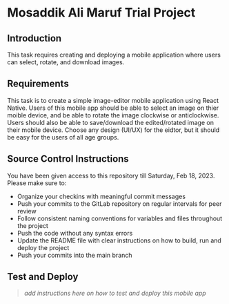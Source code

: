 # Mosaddik Ali Maruf Trial Project



## Introduction

This task requires creating and deploying a mobile application where users can select, rotate, and download images. 

## Requirements

This task is to create a simple image-editor mobile application using React Native. Users of this mobile app should be able to select an image on thier moible device, and be able to rotate the image clockwise or anticlockwise. Users should also be able to save/download the edited/rotated image on their mobile device. Choose any design (UI/UX) for the eidtor, but it should be easy for the users of all age groups. 

## Source Control Instructions

You have been given access to this repository till Saturday, Feb 18, 2023. Please make sure to:
- Organize your checkins with meaningful commit messages
- Push your commits to the GitLab repository on regular intervals for peer review
- Follow consistent naming conventions for variables and files throughout the project
- Push the code without any syntax errors
- Update the README file with clear instructions on how to build, run and deploy the project
- Push your commits into the main branch

## Test and Deploy

> _add instructions here on how to test and deploy this mobile app_



